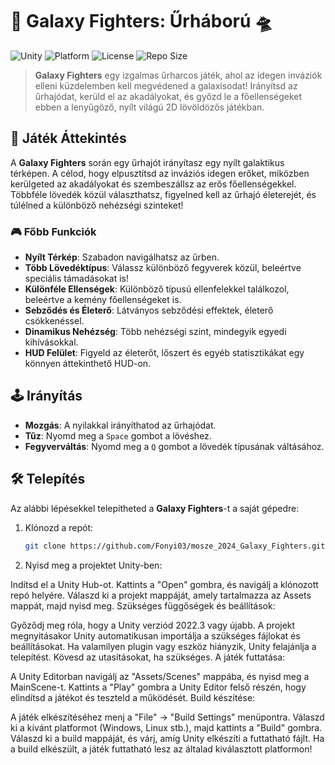 # 🚀 Galaxy Fighters: Űrháború 🛸

![Unity](https://img.shields.io/badge/Unity-2022.3-blue.svg)
![Platform](https://img.shields.io/badge/Platform-Windows%20|%20Linux%20x64-important.svg)
![License](https://img.shields.io/github/license/Fonyi03/mosze_2024_Galaxy_Fighters)
![Repo Size](https://img.shields.io/github/repo-size/Fonyi03/mosze_2024_Galaxy_Fighters)

> **Galaxy Fighters** egy izgalmas űrharcos játék, ahol az idegen inváziók elleni küzdelemben kell megvédened a galaxisodat! Irányítsd az űrhajódat, kerüld el az akadályokat, és győzd le a főellenségeket ebben a lenyűgöző, nyílt világú 2D lövöldözős játékban.

## 🌌 Játék Áttekintés

A **Galaxy Fighters** során egy űrhajót irányítasz egy nyílt galaktikus térképen. A célod, hogy elpusztítsd az inváziós idegen erőket, miközben kerülgeted az akadályokat és szembeszállsz az erős főellenségekkel. Többféle lövedék közül választhatsz, figyelned kell az űrhajó életerejét, és túlélned a különböző nehézségi szinteket!

### 🎮 Főbb Funkciók

- **Nyílt Térkép**: Szabadon navigálhatsz az űrben.
- **Több Lövedéktípus**: Válassz különböző fegyverek közül, beleértve speciális támadásokat is!
- **Különféle Ellenségek**: Különböző típusú ellenfelekkel találkozol, beleértve a kemény főellenségeket is.
- **Sebződés és Életerő**: Látványos sebződési effektek, életerő csökkenéssel.
- **Dinamikus Nehézség**: Több nehézségi szint, mindegyik egyedi kihívásokkal.
- **HUD Felület**: Figyeld az életerőt, lőszert és egyéb statisztikákat egy könnyen áttekinthető HUD-on.

## 🕹️ Irányítás

- **Mozgás**: A nyilakkal irányíthatod az űrhajódat.
- **Tűz**: Nyomd meg a `Space` gombot a lövéshez.
- **Fegyverváltás**: Nyomd meg a `Q` gombot a lövedék típusának váltásához.

## 🛠️ Telepítés

Az alábbi lépésekkel telepítheted a **Galaxy Fighters**-t a saját gépedre:

1. Klónozd a repót:
   ```bash
   git clone https://github.com/Fonyi03/mosze_2024_Galaxy_Fighters.git
2. Nyisd meg a projektet Unity-ben:

Indítsd el a Unity Hub-ot.
Kattints a "Open" gombra, és navigálj a klónozott repó helyére.
Válaszd ki a projekt mappáját, amely tartalmazza az Assets mappát, majd nyisd meg.
Szükséges függőségek és beállítások:

Győződj meg róla, hogy a Unity verziód 2022.3 vagy újabb.
A projekt megnyitásakor Unity automatikusan importálja a szükséges fájlokat és beállításokat.
Ha valamilyen plugin vagy eszköz hiányzik, Unity felajánlja a telepítést. Kövesd az utasításokat, ha szükséges.
A játék futtatása:

A Unity Editorban navigálj az "Assets/Scenes" mappába, és nyisd meg a MainScene-t.
Kattints a "Play" gombra a Unity Editor felső részén, hogy elindítsd a játékot és teszteld a működését.
Build készítése:

A játék elkészítéséhez menj a "File" -> "Build Settings" menüpontra.
Válaszd ki a kívánt platformot (Windows, Linux stb.), majd kattints a "Build" gombra.
Válaszd ki a build mappáját, és várj, amíg Unity elkészíti a futtatható fájlt.
Ha a build elkészült, a játék futtatható lesz az általad kiválasztott platformon!